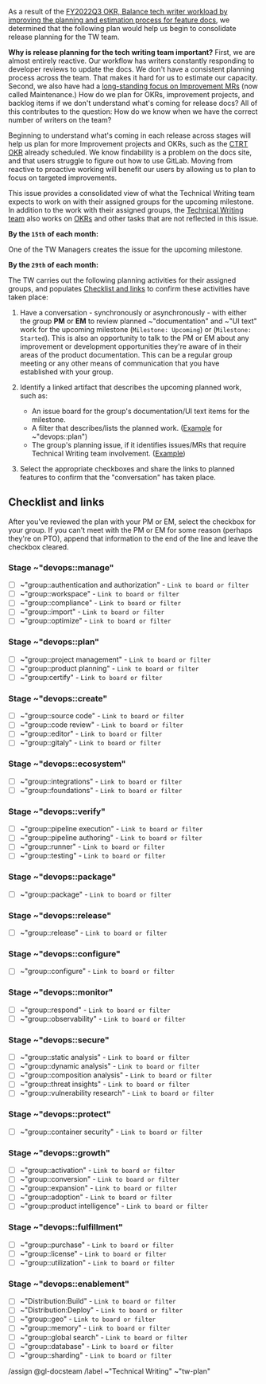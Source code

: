 As a result of the [FY2022Q3 OKR, Balance tech writer workload by improving the planning and estimation process for feature docs](https://gitlab.com/gitlab-org/technical-writing/-/issues/453), we determined that the following plan would help us begin to consolidate release planning for the TW team.

**Why is release planning for the tech writing team important?** First, we are almost entirely reactive. Our workflow has writers constantly responding to developer reviews to update the docs. We don't have a consistent planning process across the team. That makes it hard for us to estimate our capacity. Second, we also have had a [long-standing focus on Improvement MRs](https://about.gitlab.com/handbook/engineering/ux/performance-indicators/#distribution-of-technical-writing-team-documentation-effort) (now called Maintenance.) How do we plan for OKRs, improvement projects, and backlog items if we don't understand what's coming for release docs? All of this contributes to the question: How do we know when we have the correct number of writers on the team?

Beginning to understand what's coming in each release across stages will help us plan for more Improvement projects and OKRs, such as the [CTRT OKR](https://app.ally.io/objectives/1665339?time_period_id=135093) already scheduled. We know findability is a problem on the docs site, and that users struggle to figure out how to use GitLab. Moving from reactive to proactive working will benefit our users by allowing us to plan to focus on targeted improvements.

This issue provides a consolidated view of what the Technical Writing team expects to work on with their assigned groups for the upcoming milestone. In addition to the work with their assigned groups, the [Technical Writing team](https://about.gitlab.com/handbook/engineering/ux/technical-writing/) also works on [OKRs](https://about.gitlab.com/handbook/engineering/ux/#okrs) and other tasks that are not reflected in this issue.

**By the `15th` of each month:**

One of the TW Managers creates the issue for the upcoming milestone.

**By the `29th` of each month:**

The TW carries out the following planning activities for their assigned groups, and populates [Checklist and links](#checklist-and-links) to confirm these activities have taken place:

1. Have a conversation - synchronously or asynchronously - with either the group **PM** or **EM** to review planned ~"documentation" and ~"UI text" work for the upcoming milestone (`Milestone: Upcoming`) or (`Milestone: Started`). This is also an opportunity to talk to the PM or EM about any improvement or development opportunities they're aware of in their areas of the product documentation. This can be a regular group meeting or any other means of communication that you have established with your group.

1. Identify a linked artifact that describes the upcoming planned work, such as:
   - An issue board for the group's documentation/UI text items for the milestone.
   - A filter that describes/lists the planned work. ([Example](https://gitlab.com/groups/gitlab-org/-/boards/3168664?scope=all&label_name[]=documentation&milestone_title=%23upcoming) for ~"devops::plan")
   - The group's planning issue, if it identifies issues/MRs that require Technical Writing team involvement. ([Example](https://gitlab.com/gitlab-org/ci-cd/pipeline-authoring/-/issues/30))

1. Select the appropriate checkboxes and share the links to planned features to confirm that the "conversation" has taken place.

## Checklist and links

After you've reviewed the plan with your PM or EM, select the checkbox for your group. If you can't meet with the PM or EM for some reason (perhaps they're on PTO), append that information to the end of the line and leave the checkbox cleared.

### Stage ~"devops::manage"

- [ ] ~"group::authentication and authorization" - `Link to board or filter`
- [ ] ~"group::workspace" - `Link to board or filter`
- [ ] ~"group::compliance" - `Link to board or filter`
- [ ] ~"group::import" - `Link to board or filter`
- [ ] ~"group::optimize" - `Link to board or filter`

### Stage ~"devops::plan"

- [ ] ~"group::project management" - `Link to board or filter`
- [ ] ~"group::product planning" - `Link to board or filter`
- [ ] ~"group:certify" - `Link to board or filter`

### Stage ~"devops::create"

- [ ] ~"group::source code" - `Link to board or filter`
- [ ] ~"group::code review" - `Link to board or filter`
- [ ] ~"group::editor" - `Link to board or filter`
- [ ] ~"group::gitaly" - `Link to board or filter`

### Stage ~"devops::ecosystem"

- [ ] ~"group::integrations" - `Link to board or filter`
- [ ] ~"group::foundations" - `Link to board or filter`

### Stage ~"devops::verify"

- [ ] ~"group::pipeline execution" - `Link to board or filter`
- [ ] ~"group::pipeline authoring" - `Link to board or filter`
- [ ] ~"group::runner" - `Link to board or filter`
- [ ] ~"group::testing" - `Link to board or filter`

### Stage ~"devops::package"

- [ ] ~"group::package" - `Link to board or filter`

### Stage ~"devops::release"

- [ ] ~"group::release" - `Link to board or filter`

### Stage ~"devops::configure"

- [ ] ~"group::configure" - `Link to board or filter`

### Stage ~"devops::monitor"

- [ ] ~"group::respond" - `Link to board or filter`
- [ ] ~"group::observability" - `Link to board or filter`

### Stage ~"devops::secure"

- [ ] ~"group::static analysis" - `Link to board or filter`
- [ ] ~"group::dynamic analysis" - `Link to board or filter`
- [ ] ~"group::composition analysis" - `Link to board or filter`
- [ ] ~"group::threat insights" - `Link to board or filter`
- [ ] ~"group::vulnerability research" - `Link to board or filter`

### Stage ~"devops::protect"

- [ ] ~"group::container security" - `Link to board or filter`

### Stage ~"devops::growth"

- [ ] ~"group::activation" - `Link to board or filter`
- [ ] ~"group::conversion" - `Link to board or filter`
- [ ] ~"group::expansion" - `Link to board or filter`
- [ ] ~"group::adoption" - `Link to board or filter`
- [ ] ~"group::product intelligence" - `Link to board or filter`

### Stage ~"devops::fulfillment"

- [ ] ~"group::purchase" - `Link to board or filter`
- [ ] ~"group::license" - `Link to board or filter`
- [ ] ~"group::utilization" - `Link to board or filter`

### Stage ~"devops::enablement"

- [ ] ~"Distribution:Build" - `Link to board or filter`
- [ ] ~"Distribution:Deploy" - `Link to board or filter`
- [ ] ~"group::geo" - `Link to board or filter`
- [ ] ~"group::memory" - `Link to board or filter`
- [ ] ~"group::global search" - `Link to board or filter`
- [ ] ~"group::database" - `Link to board or filter`
- [ ] ~"group::sharding" - `Link to board or filter`

/assign @gl-docsteam 
/label ~"Technical Writing" ~"tw-plan" 
